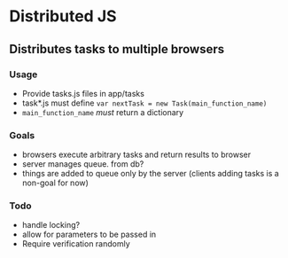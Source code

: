 # Distributed JS

## Distributes tasks to multiple browsers

### Usage
- Provide tasks.js files in app/tasks
- task*.js must define `var nextTask = new Task(main_function_name)`
- `main_function_name` *must* return a dictionary

### Goals
- browsers execute arbitrary tasks and return results to browser
- server manages queue. from db?
- things are added to queue only by the server (clients adding tasks
  is a non-goal for now)

### Todo
- handle locking?
- allow for parameters to be passed in
- Require verification randomly
  
